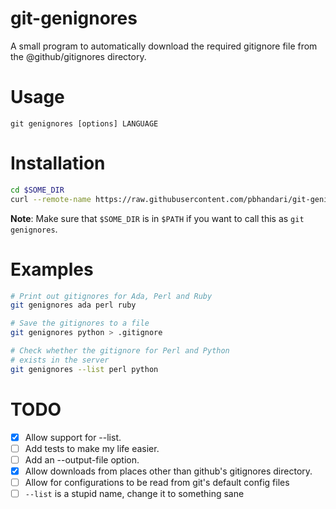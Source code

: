 # git-genignores

A small program to automatically download the required gitignore file from the
@github/gitignores directory.

# Usage
`git genignores [options] LANGUAGE`

# Installation
```sh
cd $SOME_DIR
curl --remote-name https://raw.githubusercontent.com/pbhandari/git-genignores/master/git-genignores
```

**Note**: Make sure that `$SOME_DIR` is in `$PATH` if you want to call this as
`git genignores`.

# Examples
```sh
# Print out gitignores for Ada, Perl and Ruby
git genignores ada perl ruby

# Save the gitignores to a file
git genignores python > .gitignore

# Check whether the gitignore for Perl and Python
# exists in the server
git genignores --list perl python
```

# TODO
 - [x] Allow support for --list.
 - [ ] Add tests to make my life easier.
 - [ ] Add an --output-file option.
 - [x] Allow downloads from places other than github's gitignores directory.
 - [ ] Allow for configurations to be read from git's default config files
 - [ ] `--list` is a stupid name, change it to something sane
